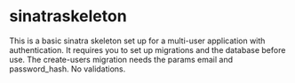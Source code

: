sinatraskeleton
===============
This is a basic sinatra skeleton set up for a multi-user application with authentication.
It requires you to set up migrations and the database before use.
The create-users migration needs the params email and password_hash.
No validations.
